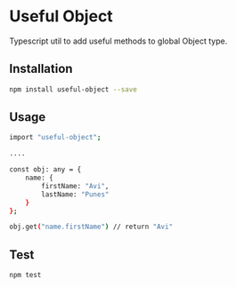 # Useful Object

Typescript util to add useful methods to global Object type.

## Installation

```sh
npm install useful-object --save
```

## Usage

```sh
import "useful-object";

....

const obj: any = {
    name: {
        firstName: "Avi",
        lastName: "Punes"
    }
};

obj.get("name.firstName") // return "Avi"
```

## Test

```sh
npm test
```
